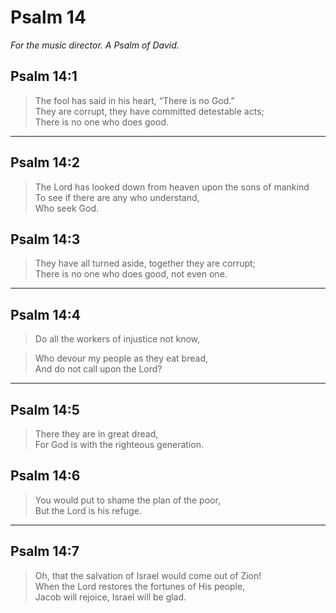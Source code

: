 # Psalm 14

_For the music director. A Psalm of David._

## Psalm 14:1

> The fool has said in his heart, “There is no God.”  
> They are corrupt, they have committed detestable acts;  
> There is no one who does good.

---

## Psalm 14:2

> The Lord has looked down from heaven upon the sons of mankind  
> To see if there are any who understand,  
> Who seek God.

## Psalm 14:3

> They have all turned aside, together they are corrupt;  
> There is no one who does good, not even one.

---

## Psalm 14:4

> Do all the workers of injustice not know,

> Who devour my people as they eat bread,  
> And do not call upon the Lord?

---

## Psalm 14:5

> There they are in great dread,  
> For God is with the righteous generation.

## Psalm 14:6

> You would put to shame the plan of the poor,  
> But the Lord is his refuge.

---

## Psalm 14:7

> Oh, that the salvation of Israel would come out of Zion!  
> When the Lord restores the fortunes of His people,  
> Jacob will rejoice, Israel will be glad.
